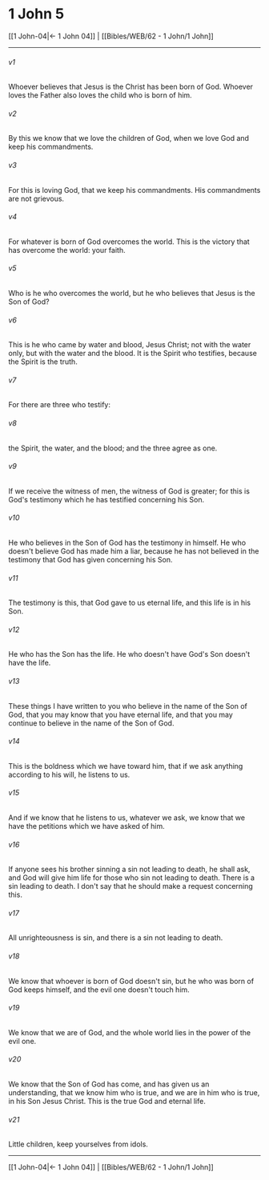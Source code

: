 # 1 John 5

[[1 John-04|← 1 John 04]] | [[Bibles/WEB/62 - 1 John/1 John]]
***



###### v1 
Whoever believes that Jesus is the Christ has been born of God. Whoever loves the Father also loves the child who is born of him. 

###### v2 
By this we know that we love the children of God, when we love God and keep his commandments. 

###### v3 
For this is loving God, that we keep his commandments. His commandments are not grievous. 

###### v4 
For whatever is born of God overcomes the world. This is the victory that has overcome the world: your faith. 

###### v5 
Who is he who overcomes the world, but he who believes that Jesus is the Son of God? 

###### v6 
This is he who came by water and blood, Jesus Christ; not with the water only, but with the water and the blood. It is the Spirit who testifies, because the Spirit is the truth. 

###### v7 
For there are three who testify: 

###### v8 
the Spirit, the water, and the blood; and the three agree as one. 

###### v9 
If we receive the witness of men, the witness of God is greater; for this is God's testimony which he has testified concerning his Son. 

###### v10 
He who believes in the Son of God has the testimony in himself. He who doesn't believe God has made him a liar, because he has not believed in the testimony that God has given concerning his Son. 

###### v11 
The testimony is this, that God gave to us eternal life, and this life is in his Son. 

###### v12 
He who has the Son has the life. He who doesn't have God's Son doesn't have the life. 

###### v13 
These things I have written to you who believe in the name of the Son of God, that you may know that you have eternal life, and that you may continue to believe in the name of the Son of God. 

###### v14 
This is the boldness which we have toward him, that if we ask anything according to his will, he listens to us. 

###### v15 
And if we know that he listens to us, whatever we ask, we know that we have the petitions which we have asked of him. 

###### v16 
If anyone sees his brother sinning a sin not leading to death, he shall ask, and God will give him life for those who sin not leading to death. There is a sin leading to death. I don't say that he should make a request concerning this. 

###### v17 
All unrighteousness is sin, and there is a sin not leading to death. 

###### v18 
We know that whoever is born of God doesn't sin, but he who was born of God keeps himself, and the evil one doesn't touch him. 

###### v19 
We know that we are of God, and the whole world lies in the power of the evil one. 

###### v20 
We know that the Son of God has come, and has given us an understanding, that we know him who is true, and we are in him who is true, in his Son Jesus Christ. This is the true God and eternal life. 

###### v21 
Little children, keep yourselves from idols.

***
[[1 John-04|← 1 John 04]] | [[Bibles/WEB/62 - 1 John/1 John]]
